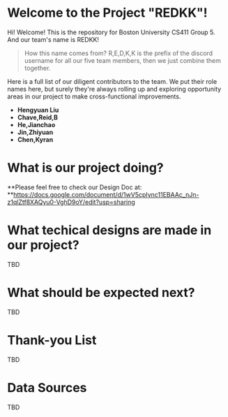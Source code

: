 # Welcome to the Project "REDKK"!

Hi! Welcome! This is the repository for Boston University CS411 Group 5. And our team's name is REDKK!

> How this name comes from?
> R,E,D,K,K is the prefix of the discord username for all our five team members, then we just combine them together.

Here is a full list of our diligent contributors to the team. We put their role names here, but surely they're always rolling up and exploring opportunity areas in our project to make cross-functional improvements.

 - **Hengyuan Liu**
 - **Chave,Reid,B**
 - **He,Jianchao**
 - **Jin,Zhiyuan**
 - **Chen,Kyran**
# What is our project doing?

**Please feel free to check our Design Doc at:
**https://docs.google.com/document/d/1wV5cpIync11EBAAc_nJn-z1qlZtf8XAQyu0-VghD9oY/edit?usp=sharing

# What techical designs are made in our project?

TBD

# What should be expected next?

TBD

# Thank-you List

TBD

# Data Sources

TBD
